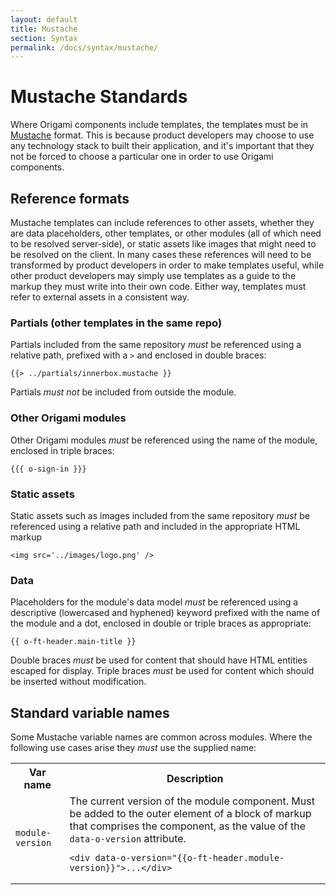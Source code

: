 ```yaml
---
layout: default
title: Mustache
section: Syntax
permalink: /docs/syntax/mustache/
---
```


# Mustache Standards

Where Origami components include templates, the templates must be in [Mustache](http://mustache.github.io/) format.  This is because product developers may choose to use any technology stack to built their application, and it's important that they not be forced to choose a particular one in order to use Origami components.

## Reference formats

Mustache templates can include references to other assets, whether they are data placeholders, other templates, or other modules (all of which need to be resolved server-side), or static assets like images that might need to be resolved on the client.  In many cases these references will need to be transformed by product developers in order to make templates useful, while other product developers may simply use templates as a guide to the markup they must write into their own code.  Either way, templates must refer to external assets in a consistent way.

### Partials (other templates in the same repo)

Partials included from the same repository *must* be referenced using a relative path, prefixed with a `>` and enclosed in double braces:

<pre><code>&#123;{> ../partials/innerbox.mustache }&#125;
</code></pre>

Partials *must not* be included from outside the module.

### Other Origami modules

Other Origami modules *must* be referenced using the name of the module, enclosed in triple braces:

<pre><code>&#123;&#123;{ o-sign-in }&#125;&#125;
</code></pre>

### Static assets

Static assets such as images included from the same repository *must* be referenced using a relative path and included in the appropriate HTML markup

	<img src='../images/logo.png' />

### Data

Placeholders for the module's data model *must* be referenced using a descriptive (lowercased and hyphened) keyword prefixed with the name of the module and a dot, enclosed in double or triple braces as appropriate:

<pre><code>&#123;{ o-ft-header.main-title }&#125;
</code></pre>

Double braces *must* be used for content that should have HTML entities escaped for display.  Triple braces *must* be used for content which should be inserted without modification.

## Standard variable names

Some Mustache variable names are common across modules.  Where the following use cases arise they *must* use the supplied name:

<table class='o-techdocs-table'>
<tr><th>Var name</th><th>Description</th></tr>
<tr>
	<td><code>module-version</code></td>
	<td>
		The current version of the module component.  Must be added to the outer element of a block of markup that comprises the component, as the value of the <code>data-o-version</code> attribute.
		<pre><code>&lt;div data-o-version="&#123;{o-ft-header.module-version}&#125;"&gt;...&lt;/div&gt;</code></pre>
	</td>
</tr>
</table>
